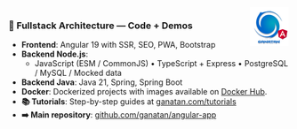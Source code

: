 <img src="./ui/ganatan-about-github.png" align="right" width="70" height="70" alt="logo ganatan">

### 🚀 Fullstack Architecture — Code + Demos

- **Frontend**: Angular 19 with SSR, SEO, PWA, Bootstrap  
- **Backend Node.js**:  
  - JavaScript (ESM / CommonJS) • TypeScript + Express • PostgreSQL / MySQL / Mocked data  
- **Backend Java**: Java 21, Spring, Spring Boot
- **Docker**: Dockerized projects with images available on [Docker Hub](https://hub.docker.com/u/ganatan).
- **📚 Tutorials**: Step-by-step guides at [ganatan.com/tutorials](https://www.ganatan.com/tutorials)
- **➡️ Main repository**: [github.com/ganatan/angular-app](https://github.com/ganatan/angular-app)  
